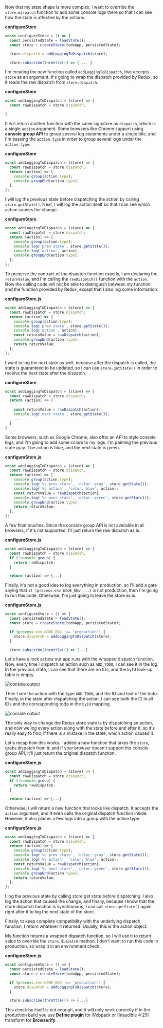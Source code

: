 Now that my state shape is more complex, I want to override the `store.dispatch` function to add some console logs there so that I can see how the state is affected by the actions.

**configureStore**
```javascript
const configureStore = () => {
  const persistedState = loadState();
  const store = createStore(todoApp, persistedState);

  store.dispatch = addLoggingToDispatch(store);

  store.subscribe(throttle(() => { ... }
```

I'm creating the new function called `addLoggingToDispatch`, that accepts `store` as an argument. It's going to wrap the dispatch provided by Redux, so it reads the raw dispatch from `store.dispatch`.

**configureStore**
```javascript
const addLoggingToDispatch = (store) => {
  const rawDispatch = store.dispatch;

}
```

It will return another function with the same signature as `dispatch`, which is a single `action` argument. Some browsers like Chrome support using **console group API** to group several log statements under a single title, and I'm passing the `action.type` in order to group several logs under the `action.type`.

**configureStore**
```javascript
const addLoggingToDispatch = (store) => {
  const rawDispatch = store.dispatch;
  return (action) => {
    console.group(action.type);
    console.groupEnd(action.type);
  };
};
```

I will log the previous state before dispatching the action by calling `store.getState()`. Next, I will log the action itself so that I can see which action causes the change.

**configureStore**
```javascript
const addLoggingToDispatch = (store) => {
  const rawDispatch = store.dispatch;
  return (action) => {
    console.group(action.type);
    console.log('prev state', store.getState());
    console.log('action', action); 
    console.groupEnd(action.type);
  };
};
```

To preserve the contract of the dispatch function exactly, I am declaring the `returnValue`, and I'm calling the `rawDispatch()` function with the `action`. Now the calling code will not be able to distinguish between my function and the function provided by Redux, except that I also log some information.

**configureStore.js**
```javascript
const addLoggingToDispatch = (store) => {
  const rawDispatch = store.dispatch;
  return (action) => {
    console.group(action.type);
    console.log('prev state', store.getState());
    console.log('action', action); 
    const returnValue = rawDispatch(action);
    console.groupEnd(action.type);
    return returnValue;
  };
};
```

I want to log the next state as well, because after the dispatch is called, the state is guaranteed to be updated, so I can use `store.getState()` in order to receive the next state after the dispatch.

**configureStore**
```javascript
const addLoggingToDispatch = (store) => {
  const rawDispatch = store.dispatch;
  return (action) => {
    ...
    const returnValue = rawDispatch(action);
    console.log('next state', store.getState());
    ... 
  }
}
```

Some browsers, such as Google Chrome, also offer an API to style console logs, and I'm going to add some colors to my logs. I'm painting the previous state gray. The action is blue, and the next state is green.

**configureStore.js**
```javascript
const addLoggingToDispatch = (store) => {
  const rawDispatch = store.dispatch;
  return (action) => {
    console.group(action.type);
    console.log('%c prev state', 'color: gray', store.getState());
    console.log('%c action', 'color: blue', action); 
    const returnValue = rawDispatch(action);
    console.log('%c next state', 'color: green', store.getState());
    console.groupEnd(action.type);
    return returnValue;
  };
};
```

A few final touches. Since the console group API is not available in all browsers, if it's not supported, I'll just return the raw dispatch as is.

**configureStore.js**
```javascript
const addLoggingToDispatch = (store) => {
  const rawDispatch = store.dispatch;
  if (!console.group) {
    return rawDispatch;
  }

  return (action) => {...}

```

Finally, it's not a good idea to log everything in production, so I'll add a gate saying that `if (process.env.NODE_ENV ...)` is not production, then I'm going to run this code. Otherwise, I'm just going to leave the store as is.

**configureStore.js**
```javascript
const configureStore = () => {
  const persistedState = loadState();
  const store = createStore(todoApp, persistedState);

  if (process.env.NODE_ENV !== 'production') {
    store.dispatch = addLoggingToDispatch(store);
  }

  store.subscribe(throttle(() => {...}

```

Let's have a look at how our app runs with the wrapped dispatch function. Now, every time I dispatch an action such as `ADD_TODO`, I can see it in the log. In the previous state, I can see that there are no IDs, and the `byId` look-up table is empty.

![console output](../images/javascript-redux-wrapping-dispatch-to-log-actions-output-1.png)

Then I see the action with the type `ADD_TODO`, and the ID and text of the todo. Finally, in the state after dispatching the action, I can see both the ID in all IDs and the corresponding todo in the `byId` mapping.

![console output](../images/javascript-redux-wrapping-dispatch-to-log-actions-output-2.png)

The only way to change the Redux store state is by dispatching an action, and now we log every action along with the state before and after it, so it's really easy to find, if there is a mistake in the state, which action caused it.

Let's recap how this works. I added a new function that takes the `store`, grabs dispatch from it, and if your browser doesn't support the console group API, it'll just return the original dispatch function.

**configureStore.js**
```javascript
const addLoggingToDispatch = (store) => {
  const rawDispatch = store.dispatch;
  if (!console.group) {
    return rawDispatch;
  }

  return (action) => {...}

```

Otherwise, I will return a new function that looks like dispatch. It accepts the `action` argument, and it even calls the original dispatch function inside. However, it also places a few logs into a group with the action type.

**configureStore.js**
```javascript
const addLoggingToDispatch = (store) => {
  const rawDispatch = store.dispatch;
  return (action) => {
    console.group(action.type);
    console.log('%c prev state', 'color: gray', store.getState());
    console.log('%c action', 'color: blue', action); 
    const returnValue = rawDispatch(action);
    console.log('%c next state', 'color: green', store.getState());
    console.groupEnd(action.type);
    return returnValue;
  };
};
```

I log the previous state by calling store get state before dispatching. I also log the action that caused the change, and finally, because I know that the store dispatch function is synchronous, I can call `store.getState()` again right after it to log the next state of the store.

Finally, to keep complete compatibility with the underlying dispatch function, I return whatever it returned. Usually, this is the action object.

My function returns a wrapped dispatch function, so I will use it to return value to override the `store.dispatch` method. I don't want to run this code in production, so wrap it in an environment check.

**configureStore.js**
```javascript
const configureStore = () => {
  const persistedState = loadState();
  const store = createStore(todoApp, persistedState);

  if (process.env.NODE_ENV !== 'production') {
    store.dispatch = addLoggingToDispatch(store);
  }

  store.subscribe(throttle(() => {...}

```

This check by itself is not enough, and it will only work correctly if in the production build you use **Define plugin** for Webpack or [inaudible 4:29] transform for **Browserify**.